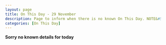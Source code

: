```yaml
---
layout: page
title: On This Day - 29 November
description: Page to inform when there is no known On This Day. NOTE&#58; There may still be comments.
categories: [On This Day]
---
```


**Sorry no known details for today**

<style>
body > header > div > nav > div > a:nth-child(5) {
  width: 100%;
  height: 100%;
  animation: pulse 0.5s 5;
}

@keyframes pulse {
  0% {
    background-color: #f00;
  }
  100% {
    background-color: #fff;
  }
}
</style>

